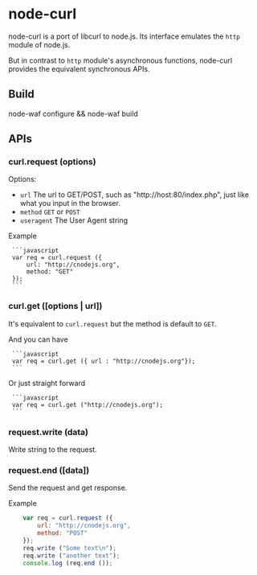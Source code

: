 # node-curl
  
 node-curl is a port of libcurl to node.js. Its interface emulates the
 `http` module of node.js. 

 But in contrast to `http` module's asynchronous functions, node-curl
 provides the equivalent synchronous APIs.

## Build
  
   node-waf configure && node-waf build

## APIs

### curl.request (options)
 
 Options:

 - `url` The url to GET/POST, such as "http://host:80/index.php", just like
   what you input in the browser.
 - `method` `GET` or `POST`
 - `useragent` The User Agent string

 Example

     ```javascript
     var req = curl.request ({
         url: "http://cnodejs.org",
         method: "GET"
     });
     ```

### curl.get ([options | url])

 It's equivalent to `curl.request` but the method is default to `GET`.

 And you can have

     ```javascript
     var req = curl.get ({ url : "http://cnodejs.org"});
     ```

 Or just straight forward

     ```javascript
     var req = curl.get ("http://cnodejs.org");
     ```

### request.write (data)
 
 Write string to the request.

### request.end ([data])

 Send the request and get response.

 Example

 ```javascript
     var req = curl.request ({
         url: "http://cnodejs.org",
         method: "POST"
     });
     req.write ("Some text\n");
     req.write ("another text");
     console.log (req.end ());
 ```

